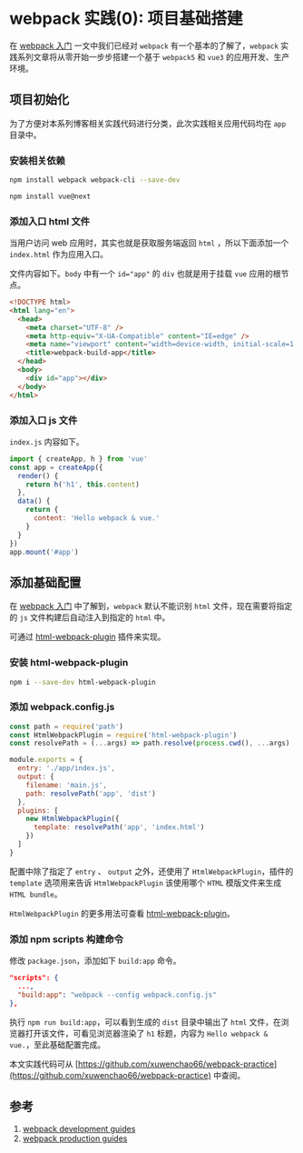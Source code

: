 # webpack 实践(0): 项目基础搭建

在 [webpack 入门](/blogs/webpack-introduction.html) 一文中我们已经对 `webpack` 有一个基本的了解了，`webpack` 实践系列文章将从零开始一步步搭建一个基于 `webpack5` 和 `vue3` 的应用开发、生产环境。

## 项目初始化

为了方便对本系列博客相关实践代码进行分类，此次实践相关应用代码均在 `app` 目录中。

### 安装相关依赖

```sh
npm install webpack webpack-cli --save-dev
```

```sh
npm install vue@next
```

### 添加入口 html 文件

当用户访问 web 应用时，其实也就是获取服务端返回 `html` ，所以下面添加一个 `index.html` 作为应用入口。

文件内容如下。`body` 中有一个 `id="app"` 的 `div` 也就是用于挂载 `vue` 应用的根节点。

```html
<!DOCTYPE html>
<html lang="en">
  <head>
    <meta charset="UTF-8" />
    <meta http-equiv="X-UA-Compatible" content="IE=edge" />
    <meta name="viewport" content="width=device-width, initial-scale=1.0" />
    <title>webpack-build-app</title>
  </head>
  <body>
    <div id="app"></div>
  </body>
</html>
```

### 添加入口 js 文件

`index.js` 内容如下。

```js
import { createApp, h } from 'vue'
const app = createApp({
  render() {
    return h('h1', this.content)
  },
  data() {
    return {
      content: 'Hello webpack & vue.'
    }
  }
})
app.mount('#app')
```

## 添加基础配置

在 [webpack 入门](/blogs/webpack-introduction.html) 中了解到，`webpack` 默认不能识别 `html` 文件，现在需要将指定的 `js` 文件构建后自动注入到指定的 `html` 中。

可通过 [html-webpack-plugin](https://github.com/jantimon/html-webpack-plugin) 插件来实现。

### 安装 html-webpack-plugin

```sh
npm i --save-dev html-webpack-plugin
```

### 添加 webpack.config.js

```js
const path = require('path')
const HtmlWebpackPlugin = require('html-webpack-plugin')
const resolvePath = (...args) => path.resolve(process.cwd(), ...args)

module.exports = {
  entry: './app/index.js',
  output: {
    filename: 'main.js',
    path: resolvePath('app', 'dist')
  },
  plugins: [
    new HtmlWebpackPlugin({
      template: resolvePath('app', 'index.html')
    })
  ]
}
```

配置中除了指定了 `entry` 、 `output` 之外，还使用了 `HtmlWebpackPlugin`，插件的 `template` 选项用来告诉 `HtmlWebpackPlugin` 该使用哪个 `HTML` 模版文件来生成 `HTML bundle`。

`HtmlWebpackPlugin` 的更多用法可查看 [html-webpack-plugin](https://github.com/jantimon/html-webpack-plugin)。

### 添加 npm scripts 构建命令

修改 `package.json`，添加如下 `build:app` 命令。

```json
"scripts": {
  ...,
  "build:app": "webpack --config webpack.config.js"
},
```

执行 `npm run build:app`，可以看到生成的 `dist` 目录中输出了 `html` 文件，在浏览器打开该文件，可看见浏览器渲染了 `h1` 标题，内容为 `Hello webpack & vue.`，至此基础配置完成。

本文实践代码可从 [https://github.com/xuwenchao66/webpack-practice](https://github.com/xuwenchao66/webpack-practice) 中查阅。

## 参考

1. [webpack development guides](https://webpack.js.org/guides/development/)
2. [webpack production guides](https://webpack.js.org/guides/production/)
